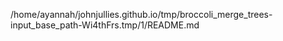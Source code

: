 /home/ayannah/johnjullies.github.io/tmp/broccoli_merge_trees-input_base_path-Wi4thFrs.tmp/1/README.md